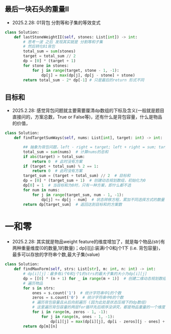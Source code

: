 ## 最后一块石头的重量II
- 2025.2.28: 01背包 分割等和子集的等效变式
```python
class Solution:
    def lastStoneWeightII(self, stones: List[int]) -> int:
        # 思考一波 之后 发现其实就是 分割等和子集
        # 然后转化01背包
        total_sum = sum(stones)
        target = total_sum // 2
        dp = [0] * (target + 1)
        for stone in stones:
            for j in range(target, stone - 1, -1):
                dp[j] = max(dp[j], dp[j - stone] + stone)
        return total_sum - 2* dp[-1] # 只是最后的return 形式不同
```

## 目标和
- 2025.2.28: 感觉背包问题就主要需要厘清dp数组的下标及含义(一般就是题目直接问的，方案总数，True or False等)，还有什么是背包容量，什么是物品的价值，
```python
class Solution:
    def findTargetSumWays(self, nums: List[int], target: int) -> int:

        ## 抽象为背包问题，left - right = target; left + right = sum; target和sum已知的
        total_sum = sum(nums)  # 计算nums的总和
        if abs(target) > total_sum:
            return 0  # 此时没有方案
        if (target + total_sum) % 2 == 1:
            return 0  # 此时没有方案
        target_sum = (target + total_sum) // 2  # 目标和
        dp = [0] * (target_sum + 1)  # 创建动态规划数组，初始化为0
        dp[0] = 1  # 当目标和为0时，只有一种方案，即什么都不选
        for num in nums:
            for j in range(target_sum, num - 1, -1):
                dp[j] += dp[j - num]  # 状态转移方程，累加不同选择方式的数量 (不拿物品num和拿物品num的方法 之和)
        return dp[target_sum]  # 返回达到目标和的方案数

```

# 一和零

- 2025.2.28: 其实就是物品weight feature的维度增加了，就是每个物品(str)有两种重量维度(0的数量,1的数量)；dp[i][j]:装满i个0和j个1下 (i.e. 背包容量)，最多可以存放的字符串个数,最大子集(value)

```python
class Solution:
    def findMaxForm(self, strs: List[str], m: int, n: int) -> int:
        # dp[i][j]：最多有i个0和j个1的strs的最大子集的大小为dp[i][j]
        dp = [[0] * (n + 1) for _ in range(m + 1)]  # 创建二维动态规划数组，初始化为0
        # 遍历物品
        for s in strs:
            ones = s.count('1')  # 统计字符串中1的个数
            zeros = s.count('0')  # 统计字符串中0的个数
            # 遍历背包容量且从后向前遍历 (因为此处是状态压缩下的dp数组)
            # 这里遍历背包容量的两层for循环先后顺序没讲究，都是物品重量的一个维度，先遍历哪个都行！
            for i in range(m, zeros - 1, -1):
                for j in range(n, ones - 1, -1):
                    dp[i][j] = max(dp[i][j], dp[i - zeros][j - ones] + 1)  # 状态转移方程
        return dp[m][n]

```
